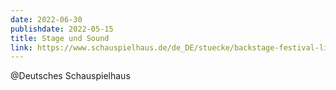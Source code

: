 ```yaml
---
date: 2022-06-30
publishdate: 2022-05-15
title: Stage und Sound
link: https://www.schauspielhaus.de/de_DE/stuecke/backstage-festival-limit-erreicht.1325841
---
```

@Deutsches Schauspielhaus
